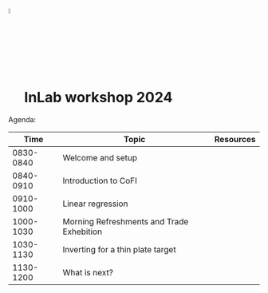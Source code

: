 # <img src="https://raw.githubusercontent.com/inlab-geo/cofi/main/docs/source/_static/latte_art_cropped.png" width="5%" style="vertical-align:bottom"/> InLab workshop 2024


Agenda:

| Time | Topic | Resources |
| --- | --- | --- |
| 0830-0840 | Welcome and setup | |
| 0840-0910 | Introduction to CoFI | |
| 0910-1000 | Linear regression | |
| 1000-1030 | Morning Refreshments and Trade Exhebition | |
| 1030-1130 | Inverting for a thin plate target | |
| 1130-1200 | What is next? | |
